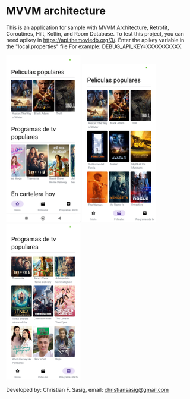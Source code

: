 # MVVM architecture

This is an application for sample with MVVM Architecture, Retrofit, Coroutines, Hilt, Kotlin, and Room Database.
To test this project, you can need apikey in https://api.themoviedb.org/3/.
Enter the apikey variable in the "local.properties" file
For example: DEBUG_API_KEY=XXXXXXXXXX

<img src="/screenshots/screenshot_1.jpg" width="200" />
<img src="/screenshots/screenshot_2.jpg" width="200" />
<img src="/screenshots/screenshot_3.jpg" width="200" />

Developed by: Christian F. Sasig, email: christiansasig@gmail.com